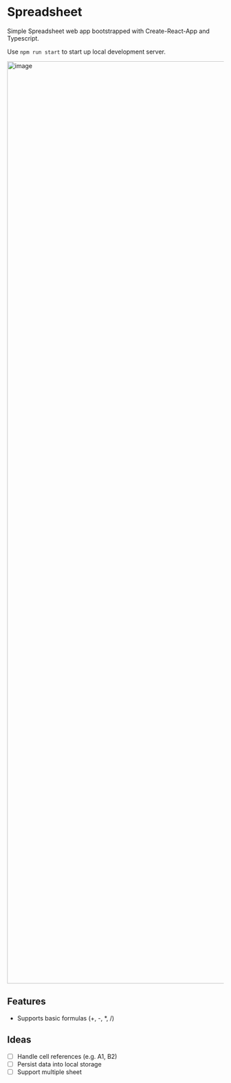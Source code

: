 # Spreadsheet

Simple Spreadsheet web app bootstrapped with Create-React-App and Typescript.

Use `npm run start` to start up local development server.

<img width="2146" alt="image" src="https://github.com/andlum/spreadsheet/assets/1566055/eca3a98e-96bd-4a31-b386-b826c815cd5f">

## Features
- Supports basic formulas (+, -, *, /)

## Ideas
- [ ] Handle cell references (e.g. A1, B2)
- [ ] Persist data into local storage
- [ ] Support multiple sheet
